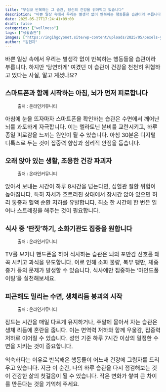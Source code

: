 ```yaml
---
title: "무심코 반복하는 그 습관, 당신의 건강을 갉아먹고 있습니다"
description: "바쁜 일상 속에서 우리는 별생각 없이 반복하는 행동들을 습관이라 부릅니다. 하지만 ‘당연하게’ 여겼던 이 습관이 건강을 천천히 위협하고 있다는 사실, 알고 계셨나요?"
date: 2025-05-27T17:24:41+09:00
draft: false
categories: ["wellness"]
tags: ["생활습관"]
images: ["https://ingihgoyonet.site/wp-content/uploads/2025/05/pexels-yamil-freyttes-2151854158-32272836-768x1024.jpg", "https://ingihgoyonet.site/wp-content/uploads/2025/05/pexels-thisisengineering-19895876-1024x683.jpg", "https://ingihgoyonet.site/wp-content/uploads/2025/05/pexels-kenzero14-32223559-1024x683.jpg", "https://ingihgoyonet.site/wp-content/uploads/2025/05/pexels-karl-rayson-10231869-31240340-1-683x1024.jpg"]
author: "김현지"
---
```


<p style="font-size:18px">바쁜 일상 속에서 우리는 별생각 없이 반복하는 행동들을 습관이라 부릅니다. 하지만 ‘당연하게’ 여겼던 이 습관이 건강을 천천히 위협하고 있다는 사실, 알고 계셨나요?</p> <h2 >스마트폰과 함께 시작하는 아침, 뇌가 먼저 피로합니다</h2> <figure ><img src="https://ingihgoyonet.site/wp-content/uploads/2025/05/pexels-yamil-freyttes-2151854158-32272836-768x1024.jpg" alt="" style="aspect-ratio:16/9;object-fit:cover"/><figcaption >출처 : 온라인커뮤니티</figcaption></figure> <p style="font-size:18px">아침에 눈을 뜨자마자 스마트폰을 확인하는 습관은 수면에서 깨어난 뇌를 과도하게 자극합니다. 이는 멜라토닌 분비를 교란시키고, 하루 종일 피로감을 느끼는 원인이 될 수 있습니다. 아침 30분은 디지털 디톡스로 두는 것이 집중력 향상과 심리적 안정을 돕습니다.</p> <h2 >오래 앉아 있는 생활, 조용한 건강 파괴자</h2> <figure ><img src="https://ingihgoyonet.site/wp-content/uploads/2025/05/pexels-thisisengineering-19895876-1024x683.jpg" alt="" style="aspect-ratio:16/9;object-fit:cover"/><figcaption >출처 : 온라인커뮤니티</figcaption></figure> <p style="font-size:18px">앉아서 보내는 시간이 하루 8시간을 넘는다면, 심혈관 질환 위험이 높아집니다. 특히 자세가 흐트러진 상태에서 장시간 앉아 있으면 허리 통증과 혈액 순환 저하를 유발합니다. 최소 한 시간에 한 번은 일어나 스트레칭을 해주는 것이 필요합니다.</p> <h2 >식사 중 ‘딴짓’하기, 소화기관도 집중을 원합니다</h2> <figure ><img src="https://ingihgoyonet.site/wp-content/uploads/2025/05/pexels-kenzero14-32223559-1024x683.jpg" alt="" style="aspect-ratio:16/9;object-fit:cover"/><figcaption >출처 : 온라인커뮤니티</figcaption></figure> <p style="font-size:18px">TV를 보거나 핸드폰을 하며 식사하는 습관은 뇌의 포만감 신호를 왜곡 시키고 과식을 유도합니다. 이로 인해 소화 불량, 복부 팽만, 체중 증가 등의 문제가 발생할 수 있습니다. 식사에만 집중하는 ‘마인드풀 이팅’을 실천해보세요.</p> <h2 >피곤해도 밀리는 수면, 생체리듬 붕괴의 시작</h2> <figure ><img src="https://ingihgoyonet.site/wp-content/uploads/2025/05/pexels-karl-rayson-10231869-31240340-1-683x1024.jpg" alt="" style="aspect-ratio:16/9;object-fit:cover"/><figcaption >출처 : 온라인커뮤니티</figcaption></figure> <p style="font-size:18px">잠드는 시간을 매일 다르게 유지하거나, 주말에 몰아서 자는 습관은 생체 리듬에 혼란을 줍니다. 이는 면역력 저하와 함께 우울감, 집중력 저하로 이어질 수 있습니다. 성인 기준 하루 7시간 이상의 일정한 수면을 지키는 것이 중요합니다.</p> <p style="font-size:18px">익숙하다는 이유로 반복해온 행동들이 어느새 건강에 그림자를 드리우고 있습니다. 지금 이 순간, 나의 하루 습관을 다시 점검해보는 것이 건강한 삶의 첫걸음이 될 수 있습니다. 작은 변화가 쌓여 큰 차이를 만든다는 것을 기억해 주세요.</p>